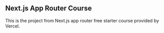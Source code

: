 ## Next.js App Router Course

This is the project from Next.js app router free starter course provided by Vercel.
